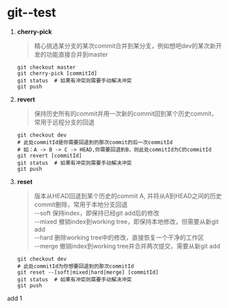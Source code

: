 # git--test

1. **cherry-pick** 
   > 精心挑选某分支的某次commit合并到某分支，例如想吧dev的某次新开发的功能直接合并到master
   ```shell
   git checkout master
   git cherry-pick [commitId]
   git status  # 如果有冲突则需要手动解决冲突
   git push
   ```
   
2. **revert**
   > 保持历史所有的commit并用一次新的commit回到某个历史commit，常用于远程分支的回退
   ```shell
   git checkout dev
   # 此处commitId是你需要回退到的那次commit的后一次commitId
   # 如：A -> B -> C -> HEAD,你需要回退到B，则此处commitId为C的commitId
   git revert [commitId] 
   git status  # 如果有冲突则需要手动解决冲突
   git push
   ```
   
3. **reset**
   > 版本从HEAD回退到某个历史的commit A, 并将从A到HEAD之间的历史commit删除，常用于本地分支回退  
     --soft  保持index，即保持已经git add后的修改  
     --mixed 撤销index到working tree，即保持本地修改，但需要从新git add  
     --hard  删除working tree中的修改，直接恢复一个干净的工作区  
     --merge 撤销index到working tree并合并两次提交，需要从新git add
   ```shell
   git checkout dev
   # 此处commitId为你想要回退到的那次commitId
   git reset --[soft|mixed|hard|merge] [commitId] 
   git status  # 如果有冲突则需要手动解决冲突
   git push
   ```

add 1
